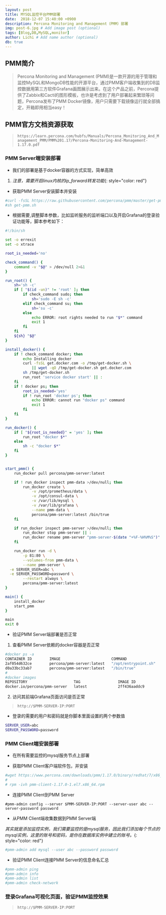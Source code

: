 ```yaml
---
layout: post
title: MYSQL监控平台PMM部署
date:  2018-12-07 15:40:00 +0900  
description: Percona Monitoring and Management（PMM）部署
img: post-6.jpg # Add image post (optional)
tags: [Blog,DB,MySQL,monitor]
author: Lichi # Add name author (optional)
db: true
---
```


## PMM简介 
> Percona Monitoring and Management (PMM)是一款开源的用于管理和监控MySQL和MongoDB性能的开源平台，通过PMM客户端收集到的DB监控数据用第三方软件Grafana画图展示出来。在这个产品之前，Percona提供了Zabbix和Cacti的图形模板，也许是考虑到了用户部署起来繁琐等问题，Percona发布了PMM Docker镜像，用户只需要下载镜像运行就全部搞定，开箱即用相当easy！


## PMM官方文档资源获取
> `https://learn.percona.com/hubfs/Manuals/Percona_Monitoring_And_Management_PMM/PMM%201.17/Percona-Monitoring-And-Management-1.17.0.pdf`

### PMM Server端安装部署

- 我们的部署是基于docker容器的方式实现，简单高效

1. *注意，需要开启linux内核的ip_forward转发功能*{: style="color: red"}

- 获取PMM Server安装脚本并安装

```bash
#curl -fsSL https://raw.githubusercontent.com/percona/pmm/master/get-pmm.sh -o get-pmm.sh
#sh get-pmm.sh
```

- 根据需要,调整脚本参数，比如监听服务的监听端口以及开启Grafana的登录验证功能等，脚本参考如下：
```bash
#!/bin/sh

set -o errexit
set -o xtrace

root_is_needed='no'

check_command() {
    command -v "$@" > /dev/null 2>&1
}

run_root() {
    sh='sh -c'
    if [ "$(id -un)" != 'root' ]; then
        if check_command sudo; then
            sh='sudo -E sh -c'
        elif check_command su; then
            sh='su -c'
        else
            echo ERROR: root rights needed to run "$*" command
            exit 1
        fi
    fi
    ${sh} "$@"
}

install_docker() {
    if ! check_command docker; then
        echo Installing docker
        curl -fsSL get.docker.com -o /tmp/get-docker.sh \
            || wget -qO /tmp/get-docker.sh get.docker.com
        sh /tmp/get-docker.sh
        run_root 'service docker start' || :
    fi
    if ! docker ps; then
        root_is_needed='yes'
        if ! run_root 'docker ps'; then
            echo ERROR: cannot run "docker ps" command
            exit 1
        fi
    fi
}

run_docker() {
    if [ "${root_is_needed}" = 'yes' ]; then
        run_root "docker $*"
    else
        sh -c "docker $*"
    fi
}


start_pmm() {
    run_docker pull percona/pmm-server:latest

    if ! run_docker inspect pmm-data >/dev/null; then
        run_docker create \
            -v /opt/prometheus/data \
            -v /opt/consul-data \
            -v /var/lib/mysql \
            -v /var/lib/grafana \
            --name pmm-data \
            percona/pmm-server:latest /bin/true
    fi

    if run_docker inspect pmm-server >/dev/null; then
        run_docker stop pmm-server || :
        run_docker rename pmm-server "pmm-server-$(date "+%F-%H%M%S")"
    fi

    run_docker run -d \
        -p 81:80 \
        --volumes-from pmm-data \
        --name pmm-server \
  -e SERVER_USER=abc \
  -e SERVER_PASSWORD=password \
        --restart always \
        percona/pmm-server:latest
}

main() {
    install_docker
    start_pmm
}

main
exit 0
```

- 验证PMM Server端部署是否正常

1. 查看PMM Server依赖的docker容器是否正常
```bash
#docker ps -a
CONTAINER ID        IMAGE                       COMMAND                CREATED             STATUS              PORTS                         NAMES
2af054d632ce        percona/pmm-server:latest   "/opt/entrypoint.sh"   About an hour ago   Up About an hour    443/tcp, 0.0.0.0:81->80/tcp   pmm-server
d0a33bc33ab7        percona/pmm-server:latest   "/bin/true"            About an hour ago   Created                                           pmm-data
#
#docker images
REPOSITORY                     TAG                 IMAGE ID            CREATED             SIZE
docker.io/percona/pmm-server   latest              2ff436aaddc9        2 weeks ago         1.01 GB
```
2. 访问其前端Grafana页面访问是否正常
> `http://$PMM-SERVER-IP:PORT`

- 登录的需要的用户和密码就是你脚本里面设置的两个参数值
```bash
SERVER_USER=abc
SERVER_PASSWORD=password
```

### PMM Client端安装部署
- 在所有需要监控的mysql服务节点上部署

- 获取PMM Client客户端软件包，并安装
```bash
#wget https://www.percona.com/downloads/pmm/1.17.0/binary/redhat/7/x86_64/pmm-client-1.17.0-1.el7.x86_64.rpm
#
# rpm -ivh pmm-client-1.17.0-1.el7.x86_64.rpm
```

- 连接PMM Client到PMM Server
```
#pmm-admin config --server $PMM-SERVER-IP:PORT --server-user abc --server-password password
```

- 从PMM Client端收集数据到PMM Server端

*其实就是添加监控实例，我们需要监控的是mysql服务，因此我们添加每个节点的mysql实例，这里的账号和密码，是你在数据库实例中建立的账号。*{: style="color: red"}

```bash
#pmm-admin add mysql --user abc --password password
```

- 验证PMM Client连接PMM Server的信息命名汇总
```bash
#pmm-admin ping
#pmm-admin info
#pmm-admin list
#pmm-admin check-network
```

### 登录Grafana可视化页面，验证PMM监控效果
> `http://$PMM-SERVER-IP:PORT`